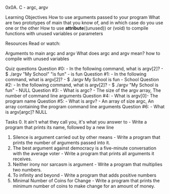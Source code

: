 0x0A. C - argc, argv

Learning Objectives
How to use arguments passed to your program
What are two prototypes of main that you know of, and in which case do you use one or the other
How to use __attribute__((unused)) or (void) to compile functions with unused variables or parameters

Resources
Read or watch:

Arguments to main
argc and argv
What does argc and argv mean?
how to compile with unused variables

Quiz questions
Question #0: - In the following command, what is argv[2]? - $ ./argv "My School" "is fun" - is fun
Question #1: - In the following command, what is argv[2]? - $ ./argv My School is fun - School
Question #2: - In the following command, what is argv[2]? - $ ./argv "My School is fun" - NULL
Question #3: - What is argc? - The size of the argv array, The number of command line arguments
Question #4: - What is argv[0]- The program name
Question #5: - What is argv? - An array of size argc, An array containing the program command line arguments
Question #6: - What is argv[argc]? NULL

Tasks
0. It ain't what they call you, it's what you answer to - Write a program that prints its name, followed by a new line
1. Silence is argument carried out by other means - Write a program that prints the number of arguments passed into it.
2. The best argument against democracy is a five-minute conversation with the average voter - Write a program that prints all arguments it receives.
3. Neither irony nor sarcasm is argument - Write a program that multiplies two numbers.
4. To infinity and beyond - Write a program that adds positive numbers
5. Minimal Number of Coins for Change - Write a program that prints the minimum number of coins to make change for an amount of money.

